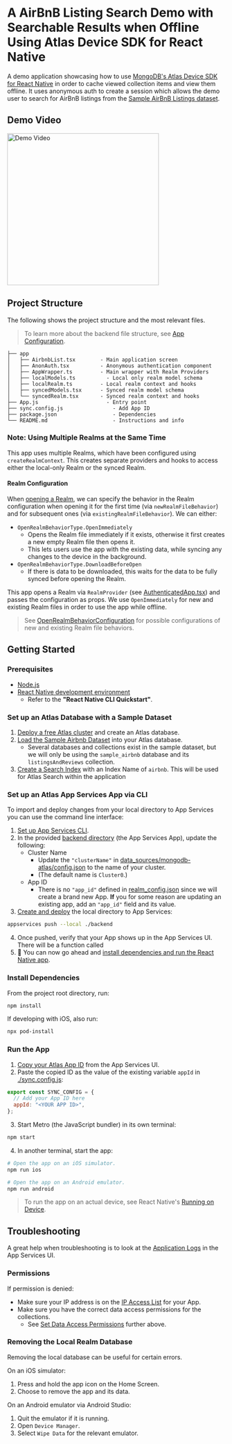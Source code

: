 # A AirBnB Listing Search Demo with Searchable Results when Offline Using Atlas Device SDK for React Native

A demo application showcasing how to use [MongoDB's Atlas Device SDK for React Native](https://www.mongodb.com/docs/realm/sdk/react-native/) in order to cache viewed collection items and view them offline. It uses anonymous auth to create a session which allows the demo user to search for AirBnB listings from the [Sample AirBnB Listings dataset](https://www.mongodb.com/docs/atlas/sample-data/sample-airbnb/).

## Demo Video

<div style="display: flex">
  <img src="assets/Demo.gif" width="350" alt="Demo Video">
</div>

## Project Structure

The following shows the project structure and the most relevant files.

> To learn more about the backend file structure, see [App Configuration](https://www.mongodb.com/docs/atlas/app-services/reference/config/).

```
├── app
│   ├── AirbnbList.tsx        - Main application screen
│   ├── AnonAuth.tsx          - Anonymous authentication component
│   ├── AppWrapper.ts         - Main wrapper with Realm Providers
│   ├── localModels.ts     		- Local only realm model schema
│   ├── localRealm.ts         - Local realm context and hooks
│   ├── syncedModels.tsx      - Synced realm model schema
│   └── syncedRealm.tsx       - Synced realm context and hooks
├── App.js                      - Entry point
├── sync.config.js                - Add App ID
├── package.json                  - Dependencies
└── README.md                     - Instructions and info
```

### Note: Using Multiple Realms at the Same Time

This app uses multiple Realms, which have been configured using `createRealmContext`.  This creates separate providers and hooks to access either the local-only Realm or the synced Realm.

#### Realm Configuration

When [opening a Realm](https://www.mongodb.com/docs/realm/sdk/react-native/sync-data/configure-a-synced-realm/), we can specify the behavior in the Realm configuration when opening it for the first time (via `newRealmFileBehavior`) and for subsequent ones (via `existingRealmFileBehavior`). We can either:
* `OpenRealmBehaviorType.OpenImmediately`
  * Opens the Realm file immediately if it exists, otherwise it first creates a new empty Realm file then opens it.
  * This lets users use the app with the existing data, while syncing any changes to the device in the background.
* `OpenRealmBehaviorType.DownloadBeforeOpen`
  * If there is data to be downloaded, this waits for the data to be fully synced before opening the Realm.

This app opens a Realm via `RealmProvider` (see [AuthenticatedApp.tsx](./frontend/app/AuthenticatedApp.tsx)) and passes the configuration as props. We use `OpenImmediately` for new and existing Realm files in order to use the app while offline.

> See [OpenRealmBehaviorConfiguration](https://www.mongodb.com/docs/realm-sdks/js/latest/types/OpenRealmBehaviorConfiguration.html) for possible configurations of new and existing Realm file behaviors.

## Getting Started

### Prerequisites

* [Node.js](https://nodejs.org/)
* [React Native development environment](https://reactnative.dev/docs/environment-setup?guide=native)
  * Refer to the **"React Native CLI Quickstart"**.

### Set up an Atlas Database with a Sample Dataset

1. [Deploy a free Atlas cluster](https://www.mongodb.com/docs/atlas/getting-started/#get-started-with-atlas) and create an Atlas database.
2. [Load the Sample Airbnb Dataset](https://www.mongodb.com/docs/atlas/sample-data/) into your Atlas database.
    * Several databases and collections exist in the sample dataset, but we will only be using the `sample_airbnb` database and its `listingsAndReviews` collection.
3. [Create a Search Index](https://www.mongodb.com/docs/atlas/atlas-search/tutorial/create-index/) with an Index Name of `airbnb`.  This will be used for Atlas Search within the application

### Set up an Atlas App Services App via CLI

To import and deploy changes from your local directory to App Services you can use the command line interface:

1. [Set up App Services CLI](https://www.mongodb.com/docs/atlas/app-services/cli/).
2. In the provided [backend directory](./backend/) (the App Services App), update the following:
    * Cluster Name
      * Update the `"clusterName"` in [data_sources/mongodb-atlas/config.json](./backend/data_sources/mongodb-atlas/config.json) to the name of your cluster.
      * (The default name is `Cluster0`.)
    * App ID
      * There is no `"app_id"` defined in [realm_config.json](./backend/realm_config.json) since we will create a brand new App. **If** you for some reason are updating an existing app, add an `"app_id"` field and its value.
3. [Create and deploy](https://www.mongodb.com/docs/atlas/app-services/cli/appservices-apps-create/) the local directory to App Services:
```sh
appservices push --local ./backend
```
4. Once pushed, verify that your App shows up in the App Services UI.  There will be a function called
5. 🥳 You can now go ahead and [install dependencies and run the React Native app](#install-dependencies).

### Install Dependencies

From the project root directory, run:

```sh
npm install
```

If developing with iOS, also run:

```sh
npx pod-install
```

### Run the App

1. [Copy your Atlas App ID](https://www.mongodb.com/docs/atlas/app-services/reference/find-your-project-or-app-id/#std-label-find-your-app-id) from the App Services UI.
2. Paste the copied ID as the value of the existing variable `appId` in [./sync.config.js](./sync.config.js):
```js
export const SYNC_CONFIG = {
  // Add your App ID here
  appId: "<YOUR APP ID>",
};
```
3. Start Metro (the JavaScript bundler) in its own terminal:
```sh
npm start
```
4. In another terminal, start the app:
```sh
# Open the app on an iOS simulator.
npm run ios

# Open the app on an Android emulator.
npm run android
```

> To run the app on an actual device, see React Native's [Running on Device](https://reactnative.dev/docs/running-on-device).

## Troubleshooting

A great help when troubleshooting is to look at the [Application Logs](https://www.mongodb.com/docs/atlas/app-services/activity/view-logs/) in the App Services UI.

### Permissions

If permission is denied:
  * Make sure your IP address is on the [IP Access List](https://www.mongodb.com/docs/atlas/app-services/security/network/#ip-access-list) for your App.
  * Make sure you have the correct data access permissions for the collections.
    * See [Set Data Access Permissions](#set-data-access-permissions) further above.

### Removing the Local Realm Database

Removing the local database can be useful for certain errors.

On an iOS simulator:
1. Press and hold the app icon on the Home Screen.
2. Choose to remove the app and its data.

On an Android emulator via Android Studio:
1. Quit the emulator if it is running.
2. Open `Device Manager`.
3. Select `Wipe Data` for the relevant emulator.
